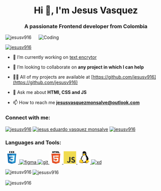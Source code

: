 <h1 align="center">Hi 👋, I'm Jesus Vasquez</h1>
<h3 align="center">A passionate Frontend developer from Colombia</h3>
<img align="right" alt="Coding" width="400" src="https://img.freepik.com/vector-gratis/ilustracion-concepto-actividad-desarrollador_114360-2801.jpg?w=740&t=st=1674024447~exp=1674025047~hmac=9862dbfcf79f6556234aba88ad9388eb914ba4bb7f861a89d7d6aa74c2f36433">

<p align="left"> <img src="https://komarev.com/ghpvc/?username=jesusv916&label=Profile%20views&color=0e75b6&style=flat" alt="jesusv916" /> </p>

<p align="left"> <a href="https://twitter.com/jesusv916" target="blank"><img src="https://img.shields.io/twitter/follow/jesusv916?logo=twitter&style=for-the-badge" alt="jesusv916" /></a> </p>

- 🔭 I’m currently working on [text encrytor](https://github.com/jesusv916/text-encryptor)

- 👯 I’m looking to collaborate on **any project in which I can help**

- 👨‍💻 All of my projects are available at [https://github.com/jesusv916](https://github.com/jesusv916)

- 💬 Ask me about **HTMl, CSS and JS**

- 📫 How to reach me **jesusvasquezmonsalve@outlook.com**

<h3 align="left">Connect with me:</h3>
<p align="left">
<a href="https://twitter.com/jesusv916" target="blank"><img align="center" src="https://raw.githubusercontent.com/rahuldkjain/github-profile-readme-generator/master/src/images/icons/Social/twitter.svg" alt="jesusv916" height="30" width="40" /></a>
<a href="https://www.linkedin.com/in/jesus-eduardo-vasquez-monsalve-11761b219/" target="blank"><img align="center" src="https://raw.githubusercontent.com/rahuldkjain/github-profile-readme-generator/master/src/images/icons/Social/linked-in-alt.svg" alt="jesus eduardo vasquez monsalve" height="30" width="40" /></a>
<a href="https://instagram.com/jesusv916" target="blank"><img align="center" src="https://raw.githubusercontent.com/rahuldkjain/github-profile-readme-generator/master/src/images/icons/Social/instagram.svg" alt="jesusv916" height="30" width="40" /></a>
</p>

<h3 align="left">Languages and Tools:</h3>
<p align="left"> <a href="https://www.w3schools.com/css/" target="_blank" rel="noreferrer"> <img src="https://raw.githubusercontent.com/devicons/devicon/master/icons/css3/css3-original-wordmark.svg" alt="css3" width="40" height="40"/> </a> <a href="https://www.figma.com/" target="_blank" rel="noreferrer"> <img src="https://www.vectorlogo.zone/logos/figma/figma-icon.svg" alt="figma" width="40" height="40"/> </a> <a href="https://git-scm.com/" target="_blank" rel="noreferrer"> <img src="https://www.vectorlogo.zone/logos/git-scm/git-scm-icon.svg" alt="git" width="40" height="40"/> </a> <a href="https://www.w3.org/html/" target="_blank" rel="noreferrer"> <img src="https://raw.githubusercontent.com/devicons/devicon/master/icons/html5/html5-original-wordmark.svg" alt="html5" width="40" height="40"/> </a> <a href="https://developer.mozilla.org/en-US/docs/Web/JavaScript" target="_blank" rel="noreferrer"> <img src="https://raw.githubusercontent.com/devicons/devicon/master/icons/javascript/javascript-original.svg" alt="javascript" width="40" height="40"/> </a> <a href="https://www.linux.org/" target="_blank" rel="noreferrer"> <img src="https://raw.githubusercontent.com/devicons/devicon/master/icons/linux/linux-original.svg" alt="linux" width="40" height="40"/> </a> <a href="https://www.adobe.com/products/xd.html" target="_blank" rel="noreferrer"> <img src="https://cdn.worldvectorlogo.com/logos/adobe-xd.svg" alt="xd" width="40" height="40"/> </a> </p>

<p><img align="left" src="https://github-readme-stats.vercel.app/api/top-langs?username=jesusv916&show_icons=true&locale=en&layout=compact" alt="jesusv916" /></p>

<p>&nbsp;<img align="center" src="https://github-readme-stats.vercel.app/api?username=jesusv916&show_icons=true&locale=en" alt="jesusv916" /></p>

<p><img align="center" src="https://github-readme-streak-stats.herokuapp.com/?user=jesusv916&" alt="jesusv916" /></p>
